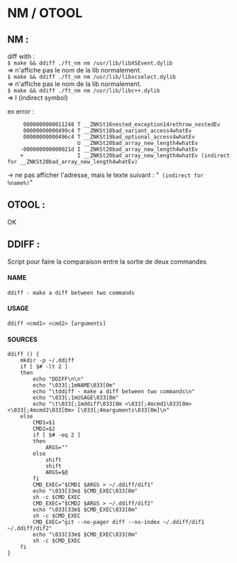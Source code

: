 # NM / OTOOL


## NM :
diff with :<br>
`$ make && ddiff ./ft_nm nm /usr/lib/libXSEvent.dylib`<br>
=> n'affiche pas le nom de la lib normalement.<br>
`$ make && ddiff ./ft_nm nm /usr/lib/libxcselect.dylib`<br>
=> n'affiche pas le nom de la lib normalement.<br>
`$ make && ddiff ./ft_nm nm /usr/lib/libc++.dylib`<br>
=> I (indirect symbol)

ex error :
```
	 0000000000011248 T __ZNKSt16nested_exception14rethrow_nestedEv
	 00000000000499c4 T __ZNKSt18bad_variant_access4whatEv
	 00000000000496c4 T __ZNKSt19bad_optional_access4whatEv
	                  U __ZNKSt20bad_array_new_length4whatEv
	-000000000000021d I __ZNKSt20bad_array_new_length4whatEv
	+                 I __ZNKSt20bad_array_new_length4whatEv (indirect for __ZNKSt20bad_array_new_length4whatEv)
```
-> ne pas afficher l'adresse, mais le texte suivant : "` (indirect for %name%)`"

## OTOOL :
OK<br>

## DDIFF :
Script pour faire la comparaison entre la sortie de deux commandes

#### NAME
	ddiff - make a diff between two commands

#### USAGE
	ddiff <cmd1> <cmd2> [arguments]

#### SOURCES

```
ddiff () {
	mkdir -p ~/.ddiff
	if [ $# -lt 2 ]
	then
		echo "DDIFF\n\n"
		echo "\033[;1mNAME\033[0m"
		echo "\tddiff - make a diff between two commands\n"
		echo "\033[;1mUSAGE\033[0m"
		echo "\t\033[;1mddiff\033[0m <\033[;4mcmd1\033[0m> <\033[;4mcmd2\033[0m> [\033[;4marguments\033[0m]\n"
	else
		CMD1=$1
		CMD2=$2
		if [ $# -eq 2 ]
		then
			ARGS=""
		else
			shift
			shift
			ARGS=$@
		fi
		CMD_EXEC="$CMD1 $ARGS > ~/.ddiff/dif1"
		echo "\033[33m$ $CMD_EXEC\033[0m"
		sh -c $CMD_EXEC
		CMD_EXEC="$CMD2 $ARGS > ~/.ddiff/dif2"
		echo "\033[33m$ $CMD_EXEC\033[0m"
		sh -c $CMD_EXEC
		CMD_EXEC="git --no-pager diff --no-index ~/.ddiff/dif1 ~/.ddiff/dif2"
		echo "\033[33m$ $CMD_EXEC\033[0m"
		sh -c $CMD_EXEC
	fi
}
```